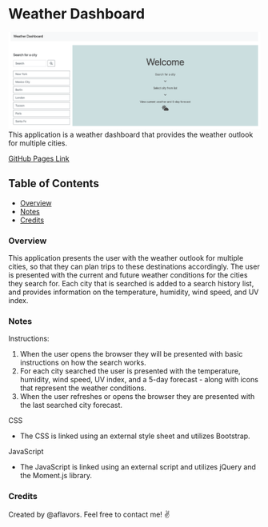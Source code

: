 # Weather Dashboard

![Website Screenshot](./assets/Images/README-1.png)
This application is a weather dashboard that provides the weather outlook for multiple cities.

[GitHub Pages Link](https://aflavors.github.io/6-weather-dashboard/)

## Table of Contents
- [Overview](#Overview)
- [Notes](#Notes)
- [Credits](#Credits)

### Overview
This application presents the user with the weather outlook for multiple cities, so that they can plan trips to these destinations accordingly.
The user is presented with the current and future weather conditions for the cities they search for. Each city that is searched is added to a search history list, and provides information on the temperature, humidity, wind speed, and UV index.

### Notes

Instructions:
1. When the user opens the browser they will be presented with basic instructions on how the search works.
2. For each city searched the user is presented with the temperature, humidity, wind speed, UV index, and a 5-day forecast - along with icons that represent the weather conditions.
3. When the user refreshes or opens the browser they are presented with the last searched city forecast.

CSS
- The CSS is linked using an external style sheet and utilizes Bootstrap.

JavaScript
- The JavaScript is linked using an external script and utilizes jQuery and the Moment.js library.

### Credits
Created by @aflavors. Feel free to contact me! :v: